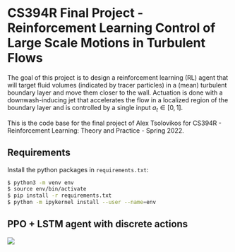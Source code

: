 # CS394R Final Project - Reinforcement Learning Control of Large Scale Motions in Turbulent Flows

The goal of this project is to design a reinforcement learning (RL) agent that will target fluid volumes (indicated by tracer particles) in a (mean) turbulent boundary layer and move them closer to the wall. Actuation is done with a downwash-inducing jet that accelerates the flow in a localized region of the boundary layer and is controlled by a single input $a_t \in [0,1]$.


This is the code base for the final project of Alex Tsolovikos for CS394R - Reinforcement Learning: Theory and Practice - Spring 2022.

## Requirements
Install the python packages in `requirements.txt`:

```sh
$ python3 -m venv env
$ source env/bin/activate
$ pip install -r requirements.txt
$ python -m ipykernel install --user --name=env
`````````

## PPO + LSTM agent with discrete actions
![](figs/ppo_lstm_discrete.gif)
